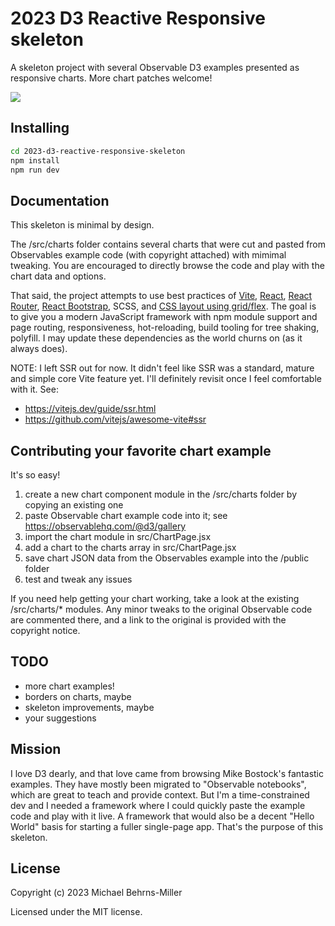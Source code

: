 # 2023 D3 Reactive Responsive skeleton

A skeleton project with several Observable D3 examples presented as responsive charts.  More chart patches welcome!

![](https://raw.github.com/moodboom/2023-d3-reactive-responsive-skeleton/master/resources/screenrecord-2023-03-04.gif)

## Installing

```bash
cd 2023-d3-reactive-responsive-skeleton
npm install
npm run dev
```

## Documentation

This skeleton is minimal by design.

The /src/charts folder contains several charts that were cut and pasted from Observables example code (with copyright attached) with mimimal tweaking.  You are encouraged to directly browse the code and play with the chart data and options.

That said, the project attempts to use best practices of <a href="https://vitejs.dev/">Vite</a>, <a href="https://reactjs.org/">React</a>, <a href="https://reactrouter.com">React Router</a>, <a href="https://react-bootstrap.github.io/">React Bootstrap</a>, SCSS, and <a href="https://developer.mozilla.org/en-US/docs/Web/CSS/CSS_Grid_Layout">CSS layout using grid/flex</a>.  The goal is to give you a modern JavaScript framework with npm module support and page routing, responsiveness, hot-reloading, build tooling for tree shaking, polyfill.  I may update these dependencies as the world churns on (as it always does).

NOTE: I left SSR out for now.  It didn't feel like SSR was a standard, mature and simple core Vite feature yet.  I'll definitely revisit once I feel comfortable with it.  See:
* https://vitejs.dev/guide/ssr.html
* https://github.com/vitejs/awesome-vite#ssr

## Contributing your favorite chart example

It's so easy!

1. create a new chart component module in the /src/charts folder by copying an existing one
2. paste Observable chart example code into it; see https://observablehq.com/@d3/gallery
3. import the chart module in src/ChartPage.jsx
4. add a chart to the charts array in src/ChartPage.jsx
5. save chart JSON data from the Observables example into the /public folder
6. test and tweak any issues

If you need help getting your chart working, take a look at the existing /src/charts/* modules.  Any minor tweaks to the original Observable code are commented there, and a link to the original is provided with the copyright notice.

## TODO

* more chart examples!
* borders on charts, maybe
* skeleton improvements, maybe
* your suggestions

## Mission

I love D3 dearly, and that love came from browsing Mike Bostock's fantastic examples.  They have mostly been migrated to "Observable notebooks", which are great to teach and provide context.  But I'm a time-constrained dev and I needed a framework where I could quickly paste the example code and play with it live.  A framework that would also be a decent "Hello World" basis for starting a fuller single-page app.  That's the purpose of this skeleton.

## License
Copyright (c) 2023 Michael Behrns-Miller

Licensed under the MIT license.